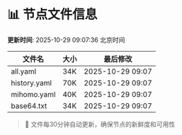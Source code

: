 # 📊 节点文件信息

**更新时间**: 2025-10-29 09:07:36 北京时间

| 文件名 | 大小 | 最后修改 |
|--------|------|----------|
| all.yaml | 34K | 2025-10-29 09:07 |
| history.yaml | 70K | 2025-10-29 09:07 |
| mihomo.yaml | 40K | 2025-10-29 09:07 |
| base64.txt | 34K | 2025-10-29 09:07 |

> 🔄 文件每30分钟自动更新，确保节点的新鲜度和可用性
